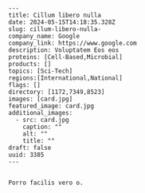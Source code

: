
    ---
    title: Cillum libero nulla 
    date: 2024-05-15T14:18:35.328Z
    slug: cillum-libero-nulla-
    company_name: Google
    company_link: https://www.google.com
    description: Voluptatem Eos eos
    proteins: [Cell-Based,Microbial]
    products: []
    topics: [Sci-Tech]
    regions:[International,National]
    flags: []
    directory: [1172,7349,8523]
    images: [card.jpg]
    featured_image: card.jpg
    additional_images:
      - src: card.jpg
        caption: ""
        alt: ""
        title: ""
    draft: false
    uuid: 3385
    ---
    

    Porro facilis vero o.
    